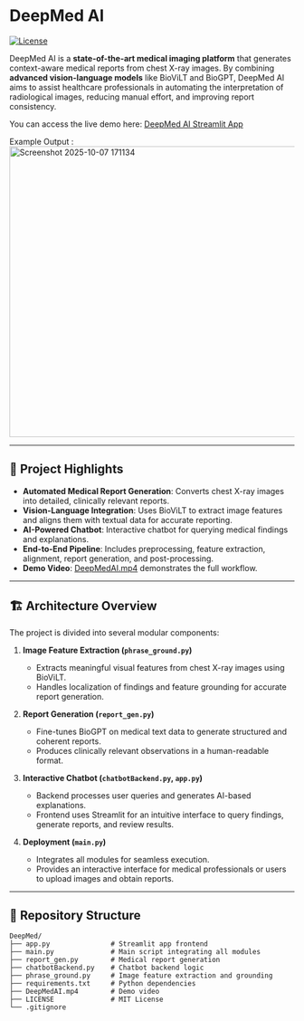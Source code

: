 # DeepMed AI

[![License](https://img.shields.io/github/license/Priyanshusharmaaa/DeepMed)](LICENSE)

DeepMed AI is a **state-of-the-art medical imaging platform** that generates context-aware medical reports from chest X-ray images. By combining **advanced vision-language models** like BioViLT and BioGPT, DeepMed AI aims to assist healthcare professionals in automating the interpretation of radiological images, reducing manual effort, and improving report consistency.

You can access the live demo here: [DeepMed AI Streamlit App](https://deepmed-eggv3dccn6kgv7qciemcrg.streamlit.app/)

Example Output : 
<img width="665" height="514" alt="Screenshot 2025-10-07 171134" src="https://github.com/user-attachments/assets/d67fa062-4a16-49f1-8590-8d1ad73e5586" />


---

## 🌟 Project Highlights

- **Automated Medical Report Generation**: Converts chest X-ray images into detailed, clinically relevant reports.  
- **Vision-Language Integration**: Uses BioViLT to extract image features and aligns them with textual data for accurate reporting.  
- **AI-Powered Chatbot**: Interactive chatbot for querying medical findings and explanations.  
- **End-to-End Pipeline**: Includes preprocessing, feature extraction, alignment, report generation, and post-processing.  
- **Demo Video**: [DeepMedAI.mp4](DeepMedAI.mp4) demonstrates the full workflow.

---

## 🏗 Architecture Overview

The project is divided into several modular components:

1. **Image Feature Extraction (`phrase_ground.py`)**  
   - Extracts meaningful visual features from chest X-ray images using BioViLT.  
   - Handles localization of findings and feature grounding for accurate report generation.

2. **Report Generation (`report_gen.py`)**  
   - Fine-tunes BioGPT on medical text data to generate structured and coherent reports.  
   - Produces clinically relevant observations in a human-readable format.

3. **Interactive Chatbot (`chatbotBackend.py`, `app.py`)**  
   - Backend processes user queries and generates AI-based explanations.  
   - Frontend uses Streamlit for an intuitive interface to query findings, generate reports, and review results.

4. **Deployment (`main.py`)**  
   - Integrates all modules for seamless execution.  
   - Provides an interactive interface for medical professionals or users to upload images and obtain reports.

---

## 📁 Repository Structure

```plaintext
DeepMed/
├── app.py               # Streamlit app frontend
├── main.py              # Main script integrating all modules
├── report_gen.py        # Medical report generation
├── chatbotBackend.py    # Chatbot backend logic
├── phrase_ground.py     # Image feature extraction and grounding
├── requirements.txt     # Python dependencies
├── DeepMedAI.mp4        # Demo video
├── LICENSE              # MIT License
└── .gitignore

